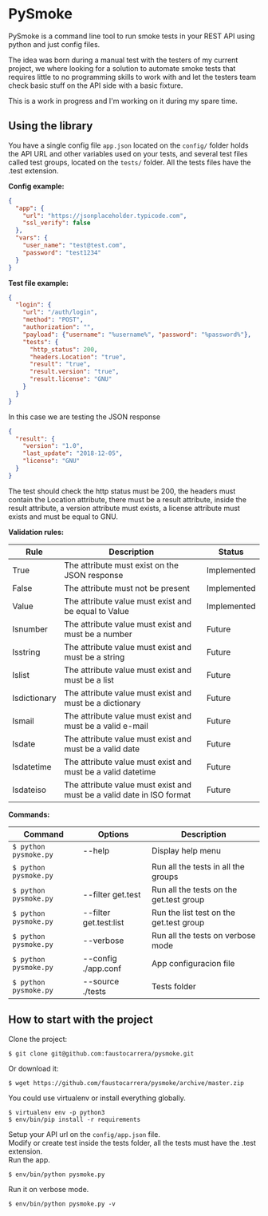PySmoke
=======

PySmoke is a command line tool to run smoke tests in your REST API using python and just config files.

The idea was born during a manual test with the testers of my current project, we where looking for a solution to automate smoke tests that requires little to no programming skills to work with and let the testers team check basic stuff on the API side with a basic fixture.

This is a work in progress and I'm working on it during my spare time.

## Using the library

You have a single config file `app.json` located on the `config/` folder holds the API URL and other variables used on your tests, and several test files called test groups, located on the `tests/` folder. All the tests files have the .test extension.

__Config example:__

```json
{
  "app": {
    "url": "https://jsonplaceholder.typicode.com",
    "ssl_verify": false
  },
  "vars": {
    "user_name": "test@test.com",
    "password": "test1234"
  }
}
```

__Test file example:__

```json
{
  "login": {
    "url": "/auth/login",
    "method": "POST",
    "authorization": "",
    "payload": {"username": "%username%", "password": "%password%"},
    "tests": {
      "http_status": 200,
      "headers.Location": "true",
      "result": "true",
      "result.version": "true",
      "result.license": "GNU"
    }
  }
}
```

In this case we are testing the JSON response

```json
{
  "result": {
    "version": "1.0",
    "last_update": "2018-12-05",
    "license": "GNU"
  }
}
```

The test should check the http status must be 200, the headers must contain the Location attribute, there must be a result attribute, inside the result attribute, a version attribute must exists, a license attribute must exists and must be equal to GNU.

__Validation rules:__

| Rule         | Description                                                           | Status      |
|--------------|-----------------------------------------------------------------------|-------------|
| True         | The attribute must exist on the JSON response                         | Implemented |
| False        | The attribute must not be present                                     | Implemented |
| Value        | The attribute value must exist and be equal to Value                  | Implemented |
| Isnumber     | The attribute value must exist and must be a number                   | Future      |
| Isstring     | The attribute value must exist and must be a string                   | Future      |
| Islist       | The attribute value must exist and must be a list                     | Future      |
| Isdictionary | The attribute value must exist and must be a dictionary               | Future      |
| Ismail       | The attribute value must exist and must be a valid e-mail             | Future      |
| Isdate       | The attribute value must exist and must be a valid date               | Future      |
| Isdatetime   | The attribute value must exist and must be a valid datetime           | Future      |
| Isdateiso    | The attribute value must exist and must be a valid date in ISO format | Future      |

__Commands:__

| Command               | Options                | Description                             |
|-----------------------|------------------------|-----------------------------------------|
| `$ python pysmoke.py` | --help                 | Display help menu                       |
| `$ python pysmoke.py` |                        | Run all the tests in all the groups     |
| `$ python pysmoke.py` | --filter get.test      | Run all the tests on the get.test group |
| `$ python pysmoke.py` | --filter get.test:list | Run the list test on the get.test group |
| `$ python pysmoke.py` | --verbose              | Run all the tests on verbose mode       |
| `$ python pysmoke.py` | --config ./app.conf    | App configuracion file                  |
| `$ python pysmoke.py` | --source ./tests       | Tests folder                            |

## How to start with the project

Clone the project:

```
$ git clone git@github.com:faustocarrera/pysmoke.git
```

Or download it:

```
$ wget https://github.com/faustocarrera/pysmoke/archive/master.zip
```

You could use virtualenv or install everything globally.

```
$ virtualenv env -p python3
$ env/bin/pip install -r requirements
```

Setup your API url on the `config/app.json` file.  
Modify or create test inside the tests folder, all the tests must have the .test extension.  
Run the app.

```
$ env/bin/python pysmoke.py
```

Run it on verbose mode.  

```
$ env/bin/python pysmoke.py -v
```
